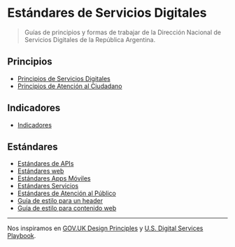 # Estándares de Servicios Digitales

> Guías de principios y formas de trabajar de la Dirección Nacional de Servicios Digitales de la República Argentina.

## Principios

* [Principios de Servicios Digitales](principios.md)
* [Principios de Atención al Ciudadano](principios-de-atencion.md)

## Indicadores

* [Indicadores](indicadores.md)

## Estándares

* [Estándares de APIs](estandares-apis.md)
* [Estándares web](estandares-web.md)
* [Estándares Apps Móviles](estandares-apps.md)
* [Estándares Servicios](estandares-servicios.md)
* [Estándares de Atención al Público](estandares-atencion-al-publico.md)
* [Guía de estilo para un header](Header.md)
* [Guía de estilo para contenido web](contenido-web.md)

---

Nos inspiramos en [GOV.UK Design Principles](https://www.gov.uk/design-principles) y [U.S. Digital Services Playbook](https://playbook.cio.gov/).
